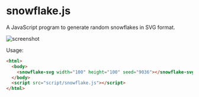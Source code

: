 # snowflake.js

A JavaScript program to generate random snowflakes in SVG format.

![screenshot](https://s3.bmp.ovh/imgs/2022/04/02/f1dfee8fb33920a9.png)

Usage:
```html
<html>
  <body>
    <snowflake-svg width="100" height="100" seed="9036"></snowflake-svg>
  </body>
  <script src="script/snowflake.js"></script>
</html>
```
